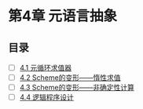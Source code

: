 # 第4章 元语言抽象

## 目录
- [ ] [4.1 元循环求值器](4.1)
- [ ] [4.2 Scheme的变形——惰性求值](4.2)
- [ ] [4.3 Scheme的变形——非确定性计算](4.3)
- [ ] [4.4 逻辑程序设计](4.4)